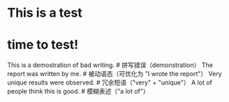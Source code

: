# This is a test
# time to test!

This is a demostration of bad writing.  # 拼写错误（demonstration）
The report was written by me.           # 被动语态（可优化为 "I wrote the report"）
Very unique results were observed.      # 冗余短语（"very" + "unique"）
A lot of people think this is good.     # 模糊表述（"a lot of"）
